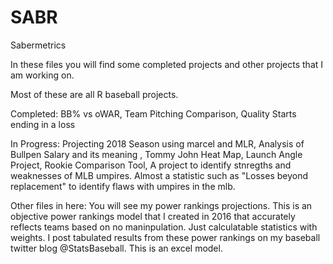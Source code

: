# SABR
Sabermetrics 

In these files you will find some completed projects and other projects that I am working on. 

Most of these are all R baseball projects. 

Completed: 
BB% vs oWAR, 
Team Pitching Comparison,
Quality Starts ending in a loss



In Progress: 
Projecting 2018 Season using marcel and MLR, 
Analysis of Bullpen Salary and its meaning ,
Tommy John Heat Map,
Launch Angle Project,
Rookie Comparison Tool,
A project to identify stnregths and weaknesses of MLB umpires. Almost a statistic such as "Losses beyond replacement" to identify flaws with umpires in the mlb. 



Other files in here: 
You will see my power rankings projections. This is an objective power rankings model that I created in 2016 that accurately reflects teams based on no maninpulation. Just calculatable statistics with weights. I post tabulated results from these power rankings on my baseball twitter blog @StatsBaseball. This is an excel model.

